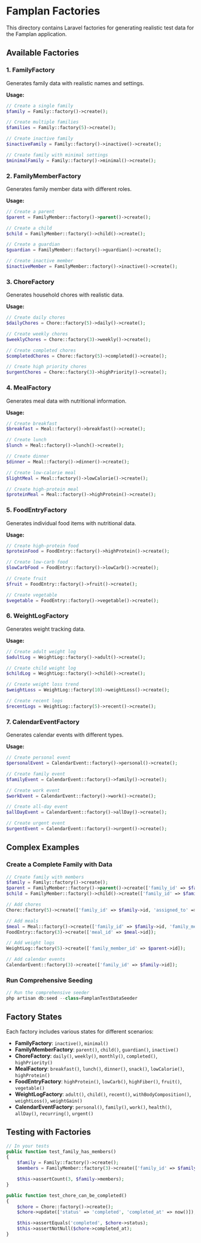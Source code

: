 # Famplan Factories

This directory contains Laravel factories for generating realistic test data for the Famplan application.

## Available Factories

### 1. FamilyFactory

Generates family data with realistic names and settings.

**Usage:**

```php
// Create a single family
$family = Family::factory()->create();

// Create multiple families
$families = Family::factory(5)->create();

// Create inactive family
$inactiveFamily = Family::factory()->inactive()->create();

// Create family with minimal settings
$minimalFamily = Family::factory()->minimal()->create();
```

### 2. FamilyMemberFactory

Generates family member data with different roles.

**Usage:**

```php
// Create a parent
$parent = FamilyMember::factory()->parent()->create();

// Create a child
$child = FamilyMember::factory()->child()->create();

// Create a guardian
$guardian = FamilyMember::factory()->guardian()->create();

// Create inactive member
$inactiveMember = FamilyMember::factory()->inactive()->create();
```

### 3. ChoreFactory

Generates household chores with realistic data.

**Usage:**

```php
// Create daily chores
$dailyChores = Chore::factory(5)->daily()->create();

// Create weekly chores
$weeklyChores = Chore::factory(3)->weekly()->create();

// Create completed chores
$completedChores = Chore::factory(5)->completed()->create();

// Create high priority chores
$urgentChores = Chore::factory(3)->highPriority()->create();
```

### 4. MealFactory

Generates meal data with nutritional information.

**Usage:**

```php
// Create breakfast
$breakfast = Meal::factory()->breakfast()->create();

// Create lunch
$lunch = Meal::factory()->lunch()->create();

// Create dinner
$dinner = Meal::factory()->dinner()->create();

// Create low-calorie meal
$lightMeal = Meal::factory()->lowCalorie()->create();

// Create high-protein meal
$proteinMeal = Meal::factory()->highProtein()->create();
```

### 5. FoodEntryFactory

Generates individual food items with nutritional data.

**Usage:**

```php
// Create high-protein food
$proteinFood = FoodEntry::factory()->highProtein()->create();

// Create low-carb food
$lowCarbFood = FoodEntry::factory()->lowCarb()->create();

// Create fruit
$fruit = FoodEntry::factory()->fruit()->create();

// Create vegetable
$vegetable = FoodEntry::factory()->vegetable()->create();
```

### 6. WeightLogFactory

Generates weight tracking data.

**Usage:**

```php
// Create adult weight log
$adultLog = WeightLog::factory()->adult()->create();

// Create child weight log
$childLog = WeightLog::factory()->child()->create();

// Create weight loss trend
$weightLoss = WeightLog::factory(10)->weightLoss()->create();

// Create recent logs
$recentLogs = WeightLog::factory(5)->recent()->create();
```

### 7. CalendarEventFactory

Generates calendar events with different types.

**Usage:**

```php
// Create personal event
$personalEvent = CalendarEvent::factory()->personal()->create();

// Create family event
$familyEvent = CalendarEvent::factory()->family()->create();

// Create work event
$workEvent = CalendarEvent::factory()->work()->create();

// Create all-day event
$allDayEvent = CalendarEvent::factory()->allDay()->create();

// Create urgent event
$urgentEvent = CalendarEvent::factory()->urgent()->create();
```

## Complex Examples

### Create a Complete Family with Data

```php
// Create family with members
$family = Family::factory()->create();
$parent = FamilyMember::factory()->parent()->create(['family_id' => $family->id]);
$child = FamilyMember::factory()->child()->create(['family_id' => $family->id]);

// Add chores
Chore::factory(5)->create(['family_id' => $family->id, 'assigned_to' => $parent->id]);

// Add meals
$meal = Meal::factory()->create(['family_id' => $family->id, 'family_member_id' => $parent->id]);
FoodEntry::factory(3)->create(['meal_id' => $meal->id]);

// Add weight logs
WeightLog::factory(5)->create(['family_member_id' => $parent->id]);

// Add calendar events
CalendarEvent::factory(3)->create(['family_id' => $family->id]);
```

### Run Comprehensive Seeding

```php
// Run the comprehensive seeder
php artisan db:seed --class=FamplanTestDataSeeder
```

## Factory States

Each factory includes various states for different scenarios:

- **FamilyFactory**: `inactive()`, `minimal()`
- **FamilyMemberFactory**: `parent()`, `child()`, `guardian()`, `inactive()`
- **ChoreFactory**: `daily()`, `weekly()`, `monthly()`, `completed()`, `highPriority()`
- **MealFactory**: `breakfast()`, `lunch()`, `dinner()`, `snack()`, `lowCalorie()`, `highProtein()`
- **FoodEntryFactory**: `highProtein()`, `lowCarb()`, `highFiber()`, `fruit()`, `vegetable()`
- **WeightLogFactory**: `adult()`, `child()`, `recent()`, `withBodyComposition()`, `weightLoss()`, `weightGain()`
- **CalendarEventFactory**: `personal()`, `family()`, `work()`, `health()`, `allDay()`, `recurring()`, `urgent()`

## Testing with Factories

```php
// In your tests
public function test_family_has_members()
{
    $family = Family::factory()->create();
    $members = FamilyMember::factory(3)->create(['family_id' => $family->id]);

    $this->assertCount(3, $family->members);
}

public function test_chore_can_be_completed()
{
    $chore = Chore::factory()->create();
    $chore->update(['status' => 'completed', 'completed_at' => now()]);

    $this->assertEquals('completed', $chore->status);
    $this->assertNotNull($chore->completed_at);
}
```
